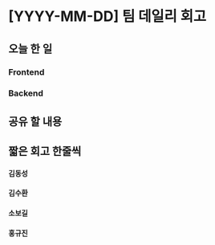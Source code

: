# [YYYY-MM-DD] 팀 데일리 회고

## 오늘 한 일

### Frontend

### Backend

## 공유 할 내용

## 짧은 회고 한줄씩

#### 김동성

#### 김수환

#### 소보길 

#### 홍규진


